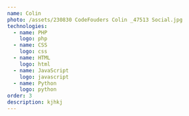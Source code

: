 ```yaml
---
name: Colin
photo: /assets/230830 CodeFouders Colin _47513 Social.jpg
technologies:
  - name: PHP
    logo: php
  - name: CSS
    logo: css
  - name: HTML
    logo: html
  - name: JavaScript
    logo: javascript
  - name: Python
    logo: python
order: 3
description: kjhkj
---
```










